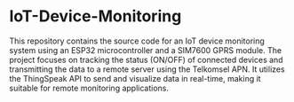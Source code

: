 # IoT-Device-Monitoring
This repository contains the source code for an IoT device monitoring system using an ESP32 microcontroller and a SIM7600 GPRS module. The project focuses on tracking the status (ON/OFF) of connected devices and transmitting the data to a remote server using the Telkomsel APN. It utilizes the ThingSpeak API to send and visualize data in real-time, making it suitable for remote monitoring applications.
